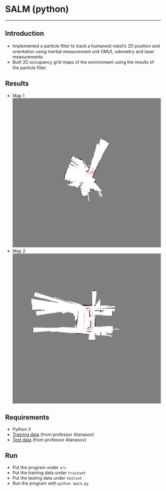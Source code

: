 # **SALM (python)**
- - -
## **Introduction**
* Implemented a particle ﬁlter to track a humanoid robot’s 2D position and orientation using inertial measurement unit (IMU), odometry and laser measurements
* Built 2D occupancy grid maps of the environment using the results of the particle ﬁlter

## **Results**
* Map 1  
  <img src="img/map1.png" width="575">  
* Map 2  
  <img src="img/map2.png" width="575">  

## **Requirements**
* Python 3 
* [Training data](https://drive.google.com/open?id=0B241vEW29598Zm5LT241b2xLdWs) (from professor Atanasov)
* [Test data](https://drive.google.com/open?id=0B241vEW29598UTJTM2hnMnNfZGs) (from professor Atanasov)

## **Run**
* Put the program under ```src```
* Put the training data under ```trainset```
* Put the testing data under ```testset```
* Run the program with ```python main.py```
